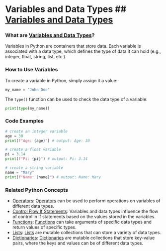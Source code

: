 # Variables and Data Types ## [Variables and Data Types](./../variables-and-data-types/)

### What are [Variables and Data Types](./../variables-and-data-types/)?
Variables in Python are containers that store data. Each variable is associated with a data type, which defines the type of data it can hold (e.g., integer, float, string, list, etc.).

### How to Use Variables
To create a variable in Python, simply assign it a value:

```python
my_name = "John Doe"
```

The `type()` function can be used to check the data type of a variable:

```python
print(type(my_name))
```

### Code Examples
```python
# create an integer variable
age = 30
print(f"Age: {age}") # output: Age: 30

# create a float variable
pi = 3.14
print(f"Pi: {pi}") # output: Pi: 3.14

# create a string variable
name = "Mary"
print(f"Name: {name}") # output: Name: Mary
```

### Related Python Concepts

- [Operators](./../operators/): [Operators](./../operators/) can be used to perform operations on variables of different data types.
- [Control Flow If Statements](./../control-flow-if-statements/): Variables and data types influence the flow of control in if statements based on the values stored in the variables.
- [Functions](./../functions/): [Functions](./../functions/) can take arguments of specific data types and return values of specific types.
- [Lists](./../lists/): [Lists](./../lists/) are mutable collections that can store a variety of data types.
- [Dictionaries](./../dictionaries/): [Dictionaries](./../dictionaries/) are mutable collections that store key-value pairs, where the keys and values can be of different data types.